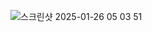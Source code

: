 ![스크린샷 2025-01-26 05 03 51](https://github.com/user-attachments/assets/705d8920-5f69-4188-8c74-469f6f578dd9)
